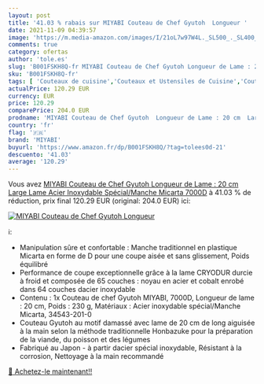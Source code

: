 ```yaml
---
layout: post
title: '41.03 % rabais sur MIYABI Couteau de Chef Gyutoh  Longueur '
date: 2021-11-09 04:39:57
image: 'https://m.media-amazon.com/images/I/21oL7w97W4L._SL500_._SL400_.jpg'
comments: true
category: ofertas
author: 'tole.es'
slug: 'B001FSKH8Q-fr MIYABI Couteau de Chef Gyutoh Longueur de Lame : 20 cm...'
sku: 'B001FSKH8Q-fr'
tags: [ 'Couteaux de cuisine','Couteaux et Ustensiles de Cuisine','Couteaux japonais','Cuisine et Maison','miyabi', ]
actualPrice: 120.29 EUR
currency: EUR
price: 120.29
comparePrice: 204.0 EUR
prodname: 'MIYABI Couteau de Chef Gyutoh  Longueur de Lame : 20 cm  Large Lame  Acier Inoxydable Spécial/Manche Micarta  7000D'
country: 'fr'
flag: '🇫🇷'
brand: 'MIYABI'
buyurl: 'https://www.amazon.fr/dp/B001FSKH8Q/?tag=tolees0d-21'
descuento: '41.03'
average: '120.29'
---
```


Vous avez [MIYABI Couteau de Chef Gyutoh  Longueur de Lame : 20 cm  Large Lame  Acier Inoxydable Spécial/Manche Micarta  7000D](https://www.amazon.fr/dp/B001FSKH8Q/?tag=tolees0d-21)  à  41.03 % de réduction, prix final  120.29 EUR (original: 204.0 EUR) ici:

[![MIYABI Couteau de Chef Gyutoh  Longueur ](https://m.media-amazon.com/images/I/21oL7w97W4L._SL500_._SL400_.jpg)](https://www.amazon.fr/dp/B001FSKH8Q/?tag=tolees0d-21)

ℹ️:

- Manipulation sûre et confortable : Manche traditionnel en plastique Micarta en forme de D pour une coupe aisée et sans glissement, Poids équilibré
- Performance de coupe exceptionnelle grâce à la lame CRYODUR durcie à froid et composée de 65 couches : noyau en acier et cobalt enrobé dans 64 couches dacier inoxydable
- Contenu : 1x Couteau de chef Gyutoh MIYABI, 7000D, Longueur de lame : 20 cm, Poids : 230 g, Matériaux : Acier inoxydable spécial/Manche Micarta, 34543-201-0
- Couteau Gyutoh au motif damassé avec lame de 20 cm de long aiguisée à la main selon la méthode traditionnelle Honbazuke pour la préparation de la viande, du poisson et des légumes
- Fabriqué au Japon - à partir dacier spécial inoxydable, Résistant à la corrosion, Nettoyage à la main recommandé

[🛒 Achetez-le maintenant!!](https://www.amazon.fr/dp/B001FSKH8Q/?tag=tolees0d-21)
